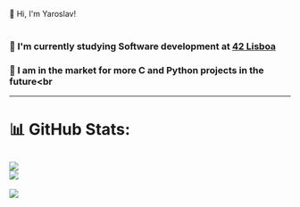 👋 Hi, I'm Yaroslav!<br><br>
### 🔭 I'm currently studying Software development at [42 Lisboa](https://www.42lisboa.com)<br>
### 👯 I am in the market for more C and Python projects in the future<br
---
# 📊 GitHub Stats:
![](https://github-readme-stats.vercel.app/api/top-langs/?username=jannco&theme=react&hide_border=false&include_all_commits=true&count_private=true&layout=compact)<br/>
![](https://github-readme-stats.vercel.app/api?username=jannco&theme=react&hide_border=false&include_all_commits=true&count_private=true)<br/>
---
[![](https://visitcount.itsvg.in/api?id=jannco&icon=0&color=0)](https://visitcount.itsvg.in)
<!--
## My stats

![My GitHub Lang Stats](https://github-readme-stats.vercel.app/api/top-langs/?username=jannco&theme=tokyonight&layout=compact)

**jannco/jannco** is a ✨ _special_ ✨ repository because its `README.md` (this file) appears on your GitHub profile.

Here are some ideas to get you started:

- 🔭 I’m currently working on ...
- 🌱 I’m currently learning ...
- 👯 I’m looking to collaborate on ...
- 🤔 I’m looking for help with ...
- 💬 Ask me about ...
- 📫 How to reach me: ...
- 😄 Pronouns: ...
- ⚡ Fun fact: ...
-->
